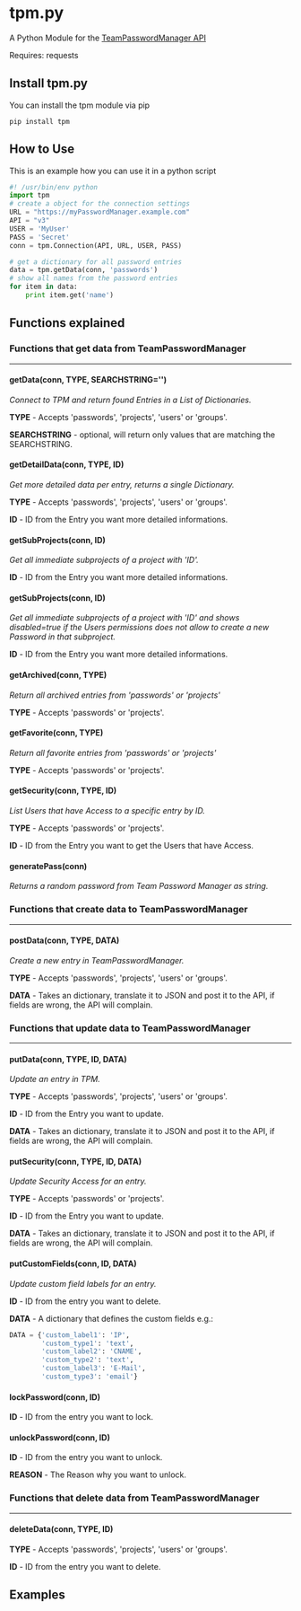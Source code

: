 # tpm.py

A Python Module for the [TeamPasswordManager API](http://teampasswordmanager.com/docs/api/)

Requires: requests

## Install tpm.py

You can install the tpm module via pip

    pip install tpm

## How to Use

This is an example how you can use it in a python script
```python
#! /usr/bin/env python
import tpm
# create a object for the connection settings
URL = "https://myPasswordManager.example.com"
API = "v3"
USER = 'MyUser'
PASS = 'Secret'
conn = tpm.Connection(API, URL, USER, PASS)

# get a dictionary for all password entries
data = tpm.getData(conn, 'passwords')
# show all names from the password entries
for item in data:
    print item.get('name')
```
## Functions explained
### Functions that get data from TeamPasswordManager
---
#### getData(conn, TYPE, SEARCHSTRING='')

*Connect to TPM and return found Entries in a List of Dictionaries.*

**TYPE** - Accepts 'passwords', 'projects', 'users' or 'groups'.

**SEARCHSTRING** - optional, will return only values that are matching the SEARCHSTRING.

#### getDetailData(conn, TYPE, ID)

*Get more detailed data per entry, returns a single Dictionary.*

**TYPE** - Accepts 'passwords', 'projects', 'users' or 'groups'.

**ID** - ID from the Entry you want more detailed informations.

#### getSubProjects(conn, ID)

*Get all immediate subprojects of a project with 'ID'.*

**ID** - ID from the Entry you want more detailed informations.

#### getSubProjects(conn, ID)

*Get all immediate subprojects of a project with 'ID' and shows disabled=true
if the Users permissions does not allow to create a new Password in that
subproject.*

**ID** - ID from the Entry you want more detailed informations.

#### getArchived(conn, TYPE)

*Return all archived entries from 'passwords' or 'projects'*

**TYPE** - Accepts 'passwords' or 'projects'.

#### getFavorite(conn, TYPE)

*Return all favorite entries from 'passwords' or 'projects'*

**TYPE** - Accepts 'passwords' or 'projects'.

#### getSecurity(conn, TYPE, ID)

*List Users that have Access to a specific entry by ID.*

**TYPE** - Accepts 'passwords' or 'projects'.

**ID** - ID from the Entry you want to get the Users that have Access.

#### generatePass(conn)

*Returns a random password from Team Password Manager as string.*

### Functions that create data to TeamPasswordManager
---
#### postData(conn, TYPE, DATA)

*Create a new entry in TeamPasswordManager.*

**TYPE** - Accepts 'passwords', 'projects', 'users' or 'groups'.

**DATA** - Takes an dictionary, translate it to JSON and post it to the API, if fields are wrong, the API will complain.

### Functions that update data to TeamPasswordManager
---
#### putData(conn, TYPE, ID, DATA)

*Update an entry in TPM.*

**TYPE** - Accepts 'passwords', 'projects', 'users' or 'groups'.

**ID** - ID from the Entry you want to update.

**DATA** - Takes an dictionary, translate it to JSON and post it to the API, if fields are wrong, the API will complain.

#### putSecurity(conn, TYPE, ID, DATA)

*Update Security Access for an entry.*

**TYPE** - Accepts 'passwords' or 'projects'.

**ID** - ID from the Entry you want to update.

**DATA** - Takes an dictionary, translate it to JSON and post it to the API, if fields are wrong, the API will complain.

#### putCustomFields(conn, ID, DATA)

*Update custom field labels for an entry.*

**ID** - ID from the entry you want to delete.

**DATA** - A dictionary that defines the custom fields e.g.:
```python
DATA = {'custom_label1': 'IP',
        'custom_type1': 'text',
        'custom_label2': 'CNAME',
        'custom_type2': 'text',
        'custom_label3': 'E-Mail',
        'custom_type3': 'email'}
```
#### lockPassword(conn, ID)

**ID** - ID from the entry you want to lock.

#### unlockPassword(conn, ID)

**ID** - ID from the entry you want to unlock.

**REASON** - The Reason why you want to unlock.

### Functions that delete data from TeamPasswordManager
---
#### deleteData(conn, TYPE, ID)

**TYPE** - Accepts 'passwords', 'projects', 'users' or 'groups'.

**ID** - ID from the entry you want to delete.

## Examples

